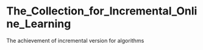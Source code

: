 # The_Collection_for_Incremental_Online_Learning
The achievement of incremental version for algorithms 
